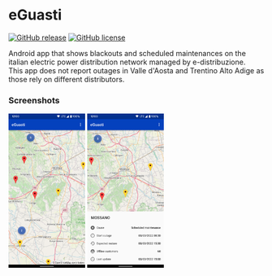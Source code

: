 # eGuasti

[![GitHub release](https://img.shields.io/github/release/Alberto97/eGuasti)](https://github.com/Alberto97/eGuasti/releases/latest)
[![GitHub license](https://img.shields.io/github/license/Alberto97/eGuasti)](https://github.com/Alberto97/eGuasti/blob/master/LICENSE)

Android app that shows blackouts and scheduled maintenances on the italian electric power distribution network managed by e-distribuzione.\
This app does not report outages in Valle d'Aosta and Trentino Alto Adige as those rely on different distributors.

### Screenshots

<img src="art/app_1.png" width="30%"> <img src="art/app_2.png" width="30%">
